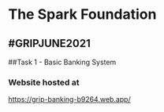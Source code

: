 # The Spark Foundation

##  #GRIPJUNE2021

##Task 1 - Basic Banking System

### Website hosted at

https://grip-banking-b9264.web.app/

